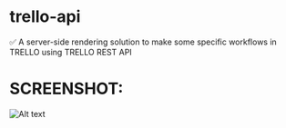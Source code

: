 # trello-api
:white_check_mark: A server-side rendering solution to make some specific workflows in TRELLO using TRELLO REST API


# SCREENSHOT:

![Alt text](https://i.imgur.com/q9D4R6c.png)
